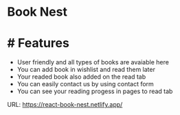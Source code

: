 # Book Nest

# # Features

- User friendly and all types of books are avaiable here
- You can add book in wishlist and read them later
- Your readed book also added on the read tab
- You can easily contact us by using contact form
- You can see your reading progess in pages to read tab

URL: https://react-book-nest.netlify.app/
